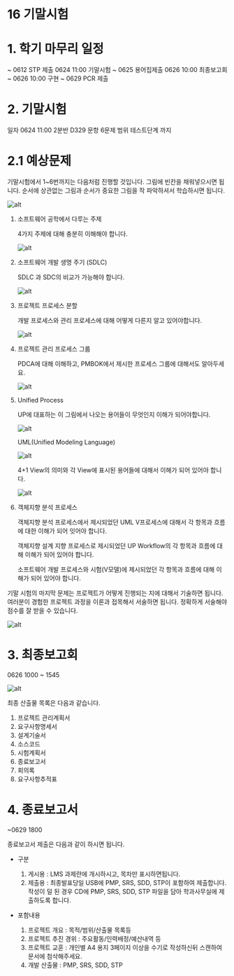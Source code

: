 16 기말시험
===

# 1. 학기 마무리 일정

~ 0612 STP 제출
0624 11:00 기말시험
~ 0625 용어집제출
0626 10:00 최종보고회
~ 0626 10:00 구현
~ 0629 PCR 제출


# 2. 기말시험

일자 0624 11:00
2분반 D329
문항 6문제
범위 테스트단계 까지

# 2.1 예상문제

기말시험에서 1~6번까지는 다음처럼 진행할 것입니다. 그림에 빈칸을 채워넣으시면 됩니다. 순서에 상관없는 그림과 순서가 중요한 그림을 작 파악하셔서 학습하시면 됩니다.

![alt](test/기말시험예시1.png)

1. 소프트웨어 공학에서 다루는 주제

    4가지 주제에 대해 충분히 이해해야 합니다.

    ![alt](test/1.png)

2. 소프트웨어 개발 생명 주기 (SDLC)

    SDLC 과 SDC의 비교가 가능해야 합니다.

    ![alt](test/2.png)

3. 프로젝트 프로세스 분할

    개발 프로세스와 관리 프로세스에 대해 어떻게 다른지 알고 있어야합니다. 

    ![alt](test/3.png)

4. 프로젝트 관리 프로세스 그룹

    PDCA에 대해 이해하고, PMBOK에서 제시한 프로세스 그룹에 대해서도 알아두세요.

    ![alt](test/4.png)

5. Unified Process

    UP에 대표하는 이 그림에서 나오는 용어들이 무엇인지 이해가 되어야합니다.

    ![alt](test/5.png)
    
    UML(Unified Modeling Language)

    ![alt](test/6-1.png)

    4+1 View의 의미와 각 View에 표시된 용어들에 대해서 이해가 되어 있어야 합니다.

    ![alt](test/6-2.png)

6. 객체지향 분석 프로세스

    객체지향 분석 프로세스에서 제시되었던 UML V프로세스에 대해서 각 항목과 흐름에 대한 이해가 되어 잇어야 합니다.

    객체지향 설계 지향 프로세스로 제시되었던 UP Workflow의 각 항목과 흐름에 대해 이해가 되어 있어야 합니다.

    소프트웨어 개발 프로세스와 시험(V모델)에 제시되었던 각 항목과 흐름에 대해 이해가 되어 있어야 합니다.


기말 시험의 마지막 문제는 프로젝트가 어떻게 진행되는 지에 대해서 기술하면 됩니다. 여러분이 경험한 프로젝트 과정을 이론과 접목해서 서술하면 됩니다. 정확하게 서술해야 점수를 잘 받을 수 있습니다.

![alt](test/기말시험예시2.png)

# 3. 최종보고회

0626 1000 ~ 1545

![alt](test/최종발표일정.png)

최종 산출물 목록은 다음과 같습니다.

1. 프로젝트 관리계획서
2. 요구사항명세서
3. 설계기술서
4. 소스코드
5. 시험계획서
6. 종료보고서
7. 회의록
8. 요구사항추적표

# 4. 종료보고서

~0629 1800

종료보고서 제출은 다음과 같이 하시면 됩니다.

- 구분
    1. 게시용 : LMS 과제란에 개시하시고, 목차만 표시하면됩니다. 
    2. 제출용 : 최종발표당일 USB에  PMP, SRS, SDD, STP이 포함하여 제출합니다. 작성이 덜 된 경우 CD에 PMP, SRS, SDD, STP 파일을 담아 학과사무실에 제출하도록 합니다.

- 포함내용

    1. 프로젝트 개요 : 목적/범위/산출물 목록등
    2. 프로젝트 추진 경위 : 주요활동/인력배정/예산내역 등
    3. 프로젝트 교훈 : 개인별 A4 용지 3페이지 이상을 수기로 작성하신뒤 스캔하여 문서에 첨삭해주세요.
    4. 개발 산출물 : PMP, SRS, SDD, STP